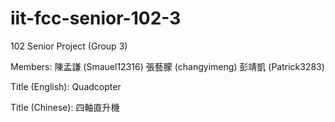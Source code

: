 iit-fcc-senior-102-3
====================

102 Senior Project (Group 3)

Members:
陳孟謙 (Smauel12316)
張藝朦 (changyimeng)
彭靖凱 (Patrick3283)

Title (English): Quadcopter

Title (Chinese): 四軸直升機
